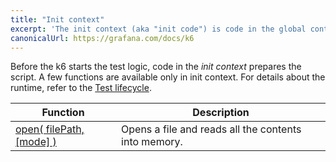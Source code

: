 ```yaml
---
title: "Init context"
excerpt: 'The init context (aka "init code") is code in the global context that has access to a few functions not accessible during main script execution.'
canonicalUrl: https://grafana.com/docs/k6
---
```


Before the k6 starts the test logic, code in the _init context_ prepares the script.
A few functions are available only in init context.
For details about the runtime, refer to the [Test lifecycle](/using-k6/test-lifecycle).

| Function                                                                              | Description         |
| ----------------------------------------------------------------------------------- | --------------------- |
| [open( filePath, [mode] )](/javascript-api/init-context/open) | Opens a file and reads all the contents into memory. |
